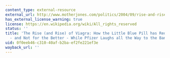 ```yaml
---
content_type: external-resource
external_url: http://www.motherjones.com/politics/2004/09/rise-and-rise-viagra
has_external_license_warning: true
license: https://en.wikipedia.org/wiki/All_rights_reserved
status: ''
title: 'The Rise (and Rise) of Viagra: How the Little Blue Pill has Redefined Masculinity
  - and Not for the Better - While Pfizer Laughs all the Way to the Bank'
uid: 0f0eeb46-c310-40af-b2ba-ef2fe221ef3e
wayback_url: ''
---
```

